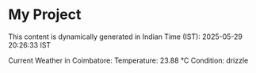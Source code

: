 # My Project

This content is dynamically generated in Indian Time (IST): 2025-05-29 20:26:33 IST


Current Weather in Coimbatore:
Temperature: 23.88 °C
Condition: drizzle
